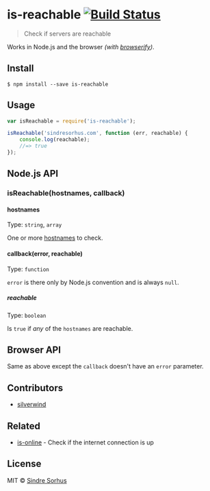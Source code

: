 # is-reachable [![Build Status](https://travis-ci.org/sindresorhus/is-reachable.svg?branch=master)](https://travis-ci.org/sindresorhus/is-reachable)

> Check if servers are reachable

Works in Node.js and the browser *(with [browserify](http://browserify.org))*.


## Install

```
$ npm install --save is-reachable
```


## Usage

```js
var isReachable = require('is-reachable');

isReachable('sindresorhus.com', function (err, reachable) {
	console.log(reachable);
	//=> true
});
```


## Node.js API

### isReachable(hostnames, callback)

#### hostnames

Type: `string`, `array`

One or more [hostnames](https://en.wikipedia.org/wiki/Hostname) to check.

#### callback(error, reachable)

Type: `function`

`error` is there only by Node.js convention and is always `null`.

##### reachable

Type: `boolean`

Is `true` if *any* of the `hostnames` are reachable.


## Browser API

Same as above except the `callback` doesn't have an `error` parameter.


## Contributors

- [silverwind](https://github.com/silverwind)


## Related

- [is-online](https://github.com/sindresorhus/is-online) - Check if the internet connection is up


## License

MIT © [Sindre Sorhus](http://sindresorhus.com)
